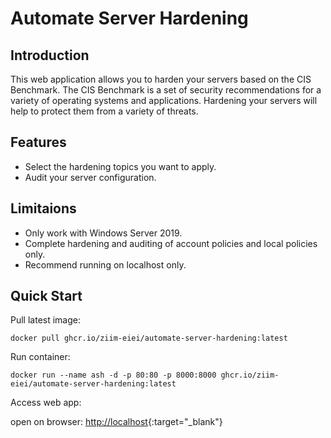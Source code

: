 # Automate Server Hardening

## Introduction

This web application allows you to harden your servers based on the CIS Benchmark. The CIS Benchmark is a set of security recommendations for a variety of operating systems and applications. Hardening your servers will help to protect them from a variety of threats.

## Features

- Select the hardening topics you want to apply.
- Audit your server configuration.

## Limitaions

- Only work with Windows Server 2019.
- Complete hardening and auditing of account policies and local policies only.
- Recommend running on localhost only.

## Quick Start

Pull latest image:

```
docker pull ghcr.io/ziim-eiei/automate-server-hardening:latest
```

Run container:

```
docker run --name ash -d -p 80:80 -p 8000:8000 ghcr.io/ziim-eiei/automate-server-hardening:latest
```

Access web app:

open on browser: [http://localhost](http://localhost){:target="\_blank"}
